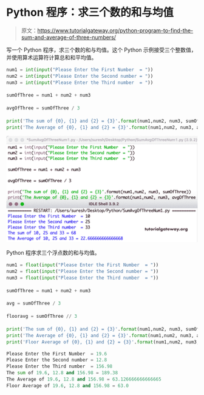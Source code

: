 # Python 程序：求三个数的和与均值

> 原文：<https://www.tutorialgateway.org/python-program-to-find-the-sum-and-average-of-three-numbers/>

写一个 Python 程序，求三个数的和与均值。这个 Python 示例接受三个整数值，并使用算术运算符计算总和和平均值。

```py
num1 = int(input("Please Enter the First Number  = "))
num2 = int(input("Please Enter the Second number = "))
num3 = int(input("Please Enter the Third number  = "))

sumOfThree = num1 + num2 + num3

avgOfThree = sumOfThree / 3

print('The sum of {0}, {1} and {2} = {3}'.format(num1,num2, num3, sumOfThree))
print('The Average of {0}, {1} and {2} = {3}'.format(num1,num2, num3, avgOfThree))
```

![Python Program to Find the Sum and Average Of Three Numbers](img/707658917eee218be3964142abafcda5.png)

Python 程序求三个浮点数的和与均值。

```py
num1 = float(input("Please Enter the First Number  = "))
num2 = float(input("Please Enter the Second number = "))
num3 = float(input("Please Enter the Third number  = "))

sumOfThree = num1 + num2 + num3

avg = sumOfThree / 3

flooravg = sumOfThree // 3

print('The sum of {0}, {1} and {2} = {3}'.format(num1,num2, num3, sumOfThree))
print('The Average of {0}, {1} and {2} = {3}'.format(num1,num2, num3, avg))
print('Floor Average of {0}, {1} and {2} = {3}'.format(num1,num2, num3, flooravg))
```

```py
Please Enter the First Number  = 19.6
Please Enter the Second number = 12.8
Please Enter the Third number  = 156.98
The sum of 19.6, 12.8 and 156.98 = 189.38
The Average of 19.6, 12.8 and 156.98 = 63.126666666666665
Floor Average of 19.6, 12.8 and 156.98 = 63.0
```